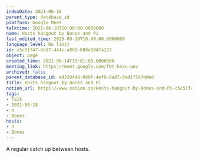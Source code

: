 ```yaml
---
indexDate: 2021-06-18
parent_type: database_id
platform: Google Meet
talktime: 2021-06-18T20:00:00.0000000
name: Hosts hangout by Bones and Pi
last_edited_time: 2023-09-18T10:49:00.0000000
language_level: No limit
id: c5c51f47-bb17-444c-a802-688e5847a127
object: page
created_time: 2021-06-14T19:01:00.0000000
meeting_link: https://meet.google.com/fmt-ksxu-uuv
archived: false
parent_database_id: e9339446-880f-4ef0-8ad7-8ad1f507dded
title: Hosts hangout by Bones and Pi
notion_url: https://www.notion.so/Hosts-hangout-by-Bones-and-Pi-c5c51f47bb17444ca802688e5847a127
tags:
- Talk
- 2021-06-18
- π
- Bones
hosts:
- π
- Bones
---
```


A regular catch up between hosts.



